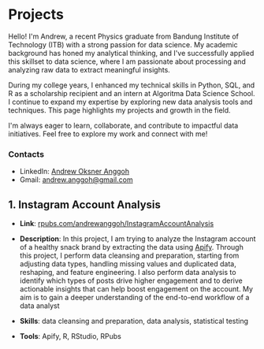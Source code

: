 # Projects

Hello! I'm Andrew, a recent Physics graduate from Bandung Institute of Technology (ITB) with a strong passion for data science. My academic background has honed my analytical thinking, and I've successfully applied this skillset to data science, where I am passionate about processing and analyzing raw data to extract meaningful insights.

During my college years, I enhanced my technical skills in Python, SQL, and R as a scholarship recipient and an intern at Algoritma Data Science School. I continue to expand my expertise by exploring new data analysis tools and techniques. This page highlights my projects and growth in the field.

I'm always eager to learn, collaborate, and contribute to impactful data initiatives. Feel free to explore my work and connect with me!

### Contacts
- LinkedIn: [Andrew Oksner Anggoh](https://www.linkedin.com/in/andrewoanggoh/)
- Gmail: andrew.anggoh@gmail.com

## 1. Instagram Account Analysis

- **Link**: [rpubs.com/andrewanggoh/InstagramAccountAnalysis](https://rpubs.com/andrewanggoh/InstagramAccountAnalysis)

- **Description**: In this project, I am trying to analyze the Instagram account of a healthy snack brand by extracting the data using [Apify](https://apify.com/apify/instagram-scraper). Through this project, I perform data cleansing and preparation, starting from adjusting data types, handling missing values and duplicated data, reshaping, and feature engineering. I also perform data analysis to identify which types of posts drive higher engagement and to derive actionable insights that can help boost engagement on the account. My aim is to gain a deeper understanding of the end-to-end workflow of a data analyst

- **Skills**: data cleansing and preparation, data analysis, statistical testing
- **Tools**: Apify, R, RStudio, RPubs
